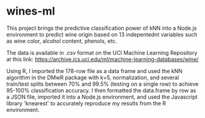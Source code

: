 # wines-ml

This project brings the predictive classification power of kNN into a Node.js environment to predict wine origin based on 13 indepentednt variables such as wine color, alcohol content, phenols, etc.

The data is available in .csv format on the UCI Machine Learning Repository at this link: https://archive.ics.uci.edu/ml/machine-learning-databases/wine/

Using R, I imported the 178-row file as a data frame and used the kNN algorithm in the DMwR package with k=5, normalization, and several train/test splits between 70% and 99.5% (testing on a single row) to achieve 95-100% classification accuracy. I then formatted the data.frame by row as a JSON file, imported it into a Node.js environment, and used the Javascript library 'knearest' to accurately reproduce my results from the R environment. 
